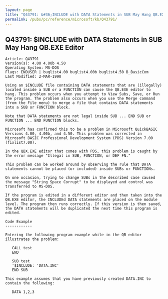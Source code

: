 ```yaml
---
layout: page
title: "Q43791: &#36;INCLUDE with DATA Statements in SUB May Hang QB.EXE Editor"
permalink: /pubs/pc/reference/microsoft/kb/Q43791/
---
```


## Q43791: &#36;INCLUDE with DATA Statements in SUB May Hang QB.EXE Editor

	Article: Q43791
	Version(s): 4.00 4.00b 4.50
	Operating System: MS-DOS
	Flags: ENDUSER | buglist4.00 buglist4.00b buglist4.50 B_BasicCom
	Last Modified: 2-MAR-1990
	
	Using an $INCLUDE file containing DATA statements that are (illegally)
	located inside a SUB or a FUNCTION can cause the QB.EXE editor to
	hang. This problem occurs when you attempt to View Subs, Save, or Run
	the program. The problem also occurs when you use the Merge command
	(from the File menu) to merge a file that contains DATA statements
	into a SUB or FUNCTION block.
	
	Note that DATA statements are not legal inside SUB ... END SUB or
	FUNCTION ... END FUNCTION blocks.
	
	Microsoft has confirmed this to be a problem in Microsoft QuickBASIC
	Versions 4.00, 4.00b, and 4.50. This problem was corrected in
	Microsoft BASIC Professional Development System (PDS) Version 7.00
	(fixlist7.00).
	
	In the QBX.EXE editor that comes with PDS, this problem is caught by
	the error message "Illegal in SUB, FUNCTION, or DEF FN."
	
	This problem can be worked around by observing the rule that DATA
	statements cannot be placed (or included) inside SUBs or FUNCTIONs.
	
	On one occasion, trying to change SUBs in the described case caused
	the message "String Space Corrupt" to be displayed and control was
	transferred to MS-DOS.
	
	If the program is edited in a different editor and then taken into the
	QB.EXE editor, the INCLUDEd DATA statements are placed on the module
	level. The program then runs correctly. If this version is then saved,
	the DATA statements will be duplicated the next time this program is
	edited.
	
	Code Example
	------------
	
	Entering the following program example while in the QB editor
	illustrates the problem:
	
	   CALL test
	   END
	
	   SUB test
	   '$INCLUDE: 'DATA.INC'
	   END SUB
	
	This example assumes that you have previously created DATA.INC to
	contain the following:
	
	   DATA 1,2,3
